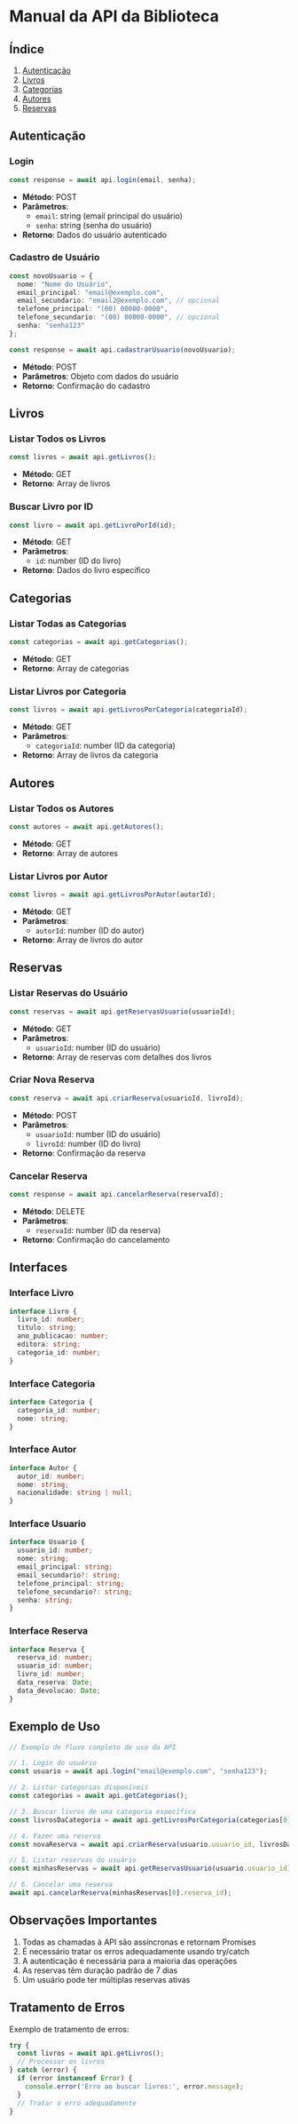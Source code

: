 # Manual da API da Biblioteca

## Índice
1. [Autenticação](#autenticação)
2. [Livros](#livros)
3. [Categorias](#categorias)
4. [Autores](#autores)
5. [Reservas](#reservas)

## Autenticação

### Login
```typescript
const response = await api.login(email, senha);
```
* **Método**: POST
* **Parâmetros**:
  - `email`: string (email principal do usuário)
  - `senha`: string (senha do usuário)
* **Retorno**: Dados do usuário autenticado

### Cadastro de Usuário
```typescript
const novoUsuario = {
  nome: "Nome do Usuário",
  email_principal: "email@exemplo.com",
  email_secundario: "email2@exemplo.com", // opcional
  telefone_principal: "(00) 00000-0000",
  telefone_secundario: "(00) 00000-0000", // opcional
  senha: "senha123"
};

const response = await api.cadastrarUsuario(novoUsuario);
```
* **Método**: POST
* **Parâmetros**: Objeto com dados do usuário
* **Retorno**: Confirmação do cadastro

## Livros

### Listar Todos os Livros
```typescript
const livros = await api.getLivros();
```
* **Método**: GET
* **Retorno**: Array de livros

### Buscar Livro por ID
```typescript
const livro = await api.getLivroPorId(id);
```
* **Método**: GET
* **Parâmetros**:
  - `id`: number (ID do livro)
* **Retorno**: Dados do livro específico

## Categorias

### Listar Todas as Categorias
```typescript
const categorias = await api.getCategorias();
```
* **Método**: GET
* **Retorno**: Array de categorias

### Listar Livros por Categoria
```typescript
const livros = await api.getLivrosPorCategoria(categoriaId);
```
* **Método**: GET
* **Parâmetros**:
  - `categoriaId`: number (ID da categoria)
* **Retorno**: Array de livros da categoria

## Autores

### Listar Todos os Autores
```typescript
const autores = await api.getAutores();
```
* **Método**: GET
* **Retorno**: Array de autores

### Listar Livros por Autor
```typescript
const livros = await api.getLivrosPorAutor(autorId);
```
* **Método**: GET
* **Parâmetros**:
  - `autorId`: number (ID do autor)
* **Retorno**: Array de livros do autor

## Reservas

### Listar Reservas do Usuário
```typescript
const reservas = await api.getReservasUsuario(usuarioId);
```
* **Método**: GET
* **Parâmetros**:
  - `usuarioId`: number (ID do usuário)
* **Retorno**: Array de reservas com detalhes dos livros

### Criar Nova Reserva
```typescript
const reserva = await api.criarReserva(usuarioId, livroId);
```
* **Método**: POST
* **Parâmetros**:
  - `usuarioId`: number (ID do usuário)
  - `livroId`: number (ID do livro)
* **Retorno**: Confirmação da reserva

### Cancelar Reserva
```typescript
const response = await api.cancelarReserva(reservaId);
```
* **Método**: DELETE
* **Parâmetros**:
  - `reservaId`: number (ID da reserva)
* **Retorno**: Confirmação do cancelamento

## Interfaces

### Interface Livro
```typescript
interface Livro {
  livro_id: number;
  titulo: string;
  ano_publicacao: number;
  editora: string;
  categoria_id: number;
}
```

### Interface Categoria
```typescript
interface Categoria {
  categoria_id: number;
  nome: string;
}
```

### Interface Autor
```typescript
interface Autor {
  autor_id: number;
  nome: string;
  nacionalidade: string | null;
}
```

### Interface Usuario
```typescript
interface Usuario {
  usuario_id: number;
  nome: string;
  email_principal: string;
  email_secundario?: string;
  telefone_principal: string;
  telefone_secundario?: string;
  senha: string;
}
```

### Interface Reserva
```typescript
interface Reserva {
  reserva_id: number;
  usuario_id: number;
  livro_id: number;
  data_reserva: Date;
  data_devolucao: Date;
}
```

## Exemplo de Uso

```typescript
// Exemplo de fluxo completo de uso da API

// 1. Login do usuário
const usuario = await api.login("email@exemplo.com", "senha123");

// 2. Listar categorias disponíveis
const categorias = await api.getCategorias();

// 3. Buscar livros de uma categoria específica
const livrosDaCategoria = await api.getLivrosPorCategoria(categorias[0].categoria_id);

// 4. Fazer uma reserva
const novaReserva = await api.criarReserva(usuario.usuario_id, livrosDaCategoria[0].livro_id);

// 5. Listar reservas do usuário
const minhasReservas = await api.getReservasUsuario(usuario.usuario_id);

// 6. Cancelar uma reserva
await api.cancelarReserva(minhasReservas[0].reserva_id);
```

## Observações Importantes

1. Todas as chamadas à API são assíncronas e retornam Promises
2. É necessário tratar os erros adequadamente usando try/catch
3. A autenticação é necessária para a maioria das operações
4. As reservas têm duração padrão de 7 dias
5. Um usuário pode ter múltiplas reservas ativas

## Tratamento de Erros

Exemplo de tratamento de erros:

```typescript
try {
  const livros = await api.getLivros();
  // Processar os livros
} catch (error) {
  if (error instanceof Error) {
    console.error('Erro ao buscar livros:', error.message);
  }
  // Tratar o erro adequadamente
}
``` 